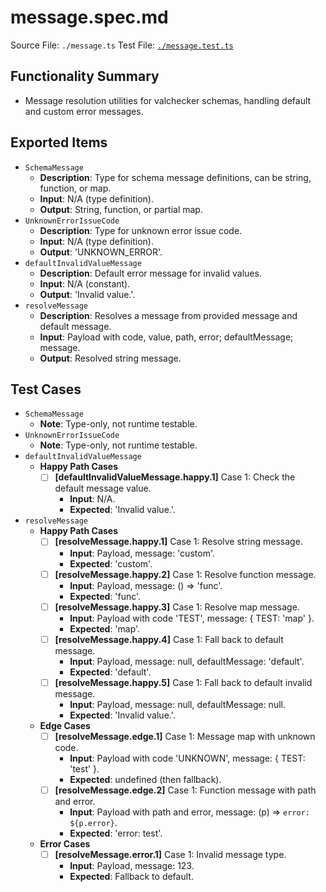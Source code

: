 # message.spec.md

Source File: `./message.ts`
Test File: [`./message.test.ts`](./message.test.ts)

## Functionality Summary
- Message resolution utilities for valchecker schemas, handling default and custom error messages.

## Exported Items
- `SchemaMessage`
    - **Description**: Type for schema message definitions, can be string, function, or map.
    - **Input**: N/A (type definition).
    - **Output**: String, function, or partial map.
- `UnknownErrorIssueCode`
    - **Description**: Type for unknown error issue code.
    - **Input**: N/A (type definition).
    - **Output**: 'UNKNOWN_ERROR'.
- `defaultInvalidValueMessage`
    - **Description**: Default error message for invalid values.
    - **Input**: N/A (constant).
    - **Output**: 'Invalid value.'.
- `resolveMessage`
    - **Description**: Resolves a message from provided message and default message.
    - **Input**: Payload with code, value, path, error; defaultMessage; message.
    - **Output**: Resolved string message.

## Test Cases
- `SchemaMessage`
    - **Note**: Type-only, not runtime testable.
- `UnknownErrorIssueCode`
    - **Note**: Type-only, not runtime testable.
- `defaultInvalidValueMessage`
    - **Happy Path Cases**
        - [ ] **[defaultInvalidValueMessage.happy.1]** Case 1: Check the default message value.
            - **Input**: N/A.
            - **Expected**: 'Invalid value.'.
- `resolveMessage`
    - **Happy Path Cases**
        - [ ] **[resolveMessage.happy.1]** Case 1: Resolve string message.
            - **Input**: Payload, message: 'custom'.
            - **Expected**: 'custom'.
        - [ ] **[resolveMessage.happy.2]** Case 1: Resolve function message.
            - **Input**: Payload, message: () => 'func'.
            - **Expected**: 'func'.
        - [ ] **[resolveMessage.happy.3]** Case 1: Resolve map message.
            - **Input**: Payload with code 'TEST', message: { TEST: 'map' }.
            - **Expected**: 'map'.
        - [ ] **[resolveMessage.happy.4]** Case 1: Fall back to default message.
            - **Input**: Payload, message: null, defaultMessage: 'default'.
            - **Expected**: 'default'.
        - [ ] **[resolveMessage.happy.5]** Case 1: Fall back to default invalid message.
            - **Input**: Payload, message: null, defaultMessage: null.
            - **Expected**: 'Invalid value.'.
    - **Edge Cases**
        - [ ] **[resolveMessage.edge.1]** Case 1: Message map with unknown code.
            - **Input**: Payload with code 'UNKNOWN', message: { TEST: 'test' }.
            - **Expected**: undefined (then fallback).
        - [ ] **[resolveMessage.edge.2]** Case 1: Function message with path and error.
            - **Input**: Payload with path and error, message: (p) => `error: ${p.error}`.
            - **Expected**: 'error: test'.
    - **Error Cases**
        - [ ] **[resolveMessage.error.1]** Case 1: Invalid message type.
            - **Input**: Payload, message: 123.
            - **Expected**: Fallback to default.

